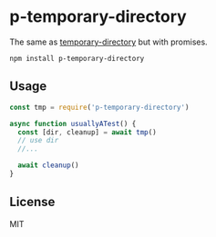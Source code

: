 # p-temporary-directory

The same as [temporary-directory](https://github.com/maxogden/temporary-directory) but with promises.

```
npm install p-temporary-directory
```

## Usage

``` js
const tmp = require('p-temporary-directory')

async function usuallyATest() {
  const [dir, cleanup] = await tmp()
  // use dir
  //...

  await cleanup()
}
```

## License

MIT
